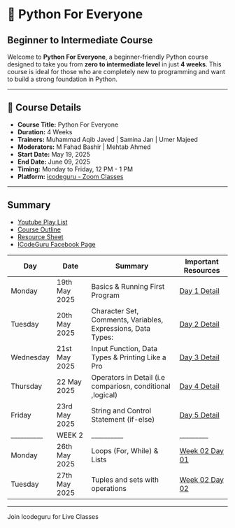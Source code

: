 # 🐍 Python For Everyone  
## Beginner to Intermediate Course

Welcome to **Python For Everyone**, a beginner-friendly Python course designed to take you from **zero to intermediate level** in just **4 weeks**. This course is ideal for those who are completely new to programming and want to build a strong foundation in Python.

---

## 📘 Course Details

- **Course Title:** Python For Everyone  
- **Duration:** 4 Weeks  
- **Trainers:** Muhammad Aqib Javed | Samina Jan | Umer Majeed  
- **Moderators:** M Fahad Bashir |  Mehtab Ahmed  
- **Start Date:** May 19, 2025  
- **End Date:** June 09, 2025  
- **Timing:** Monday to Friday, 12 PM - 1 PM  
- **Platform:** [icodeguru - Zoom Classes](https://icodeguru.com)

---
Summary
--------
* [Youtube Play List](https://youtube.com/playlist?list=PLAIRSMdFhzoKg8KZ5zIbH64wtV8bhshfT&si=H5yTKkYCQ8nGCJSy)
* [Course Outline](https://docs.google.com/document/d/1H8JPEUBhrBX83VZbKR4VXVPikYoTMA5-7BYeYFLI3YQ/edit?tab=t.0#heading=h.7yu0y8c9omva)
* [Resource Sheet](https://docs.google.com/spreadsheets/d/1MOHfhPVkqtoYNnDvMVxj_tXuYEdQWkZpoIhddt3dFIo/edit?gid=0#gid=0)
* [ICodeGuru Facebook Page](https://www.facebook.com/iCodeguru)


Day  |Date | Summary | Important Resources
---------|---------|-----------|--------|
 Monday| 19th May 2025 | Basics & Running First Program | [Day 1 Detail](./Week%2001%20Day%2001/W1-D1-Basic-and-intro-Python-for-Everyone.pdf) |
 |Tuesday | 20th May 2025 | Character Set, Comments, Variables, Expressions, Data Types: | [Day 2 Detail](./week%2001%20Day%2002.ipynb) |
 |Wednesday | 21st May 2025 | Input Function, Data Types & Printing Like a Pro | [Day 3 Detail](./week%2001%20Day%2003.ipynb) | 
 Thursday | 22 May 2025 | Operators in Detail (i.e compariosn, conditional ,logical) | [Day 4 Detail](./week%2001%20Day%2004.ipynb)|
 |Friday | 23rd May 2025 | String and Control Statement (if-else) | [Day 5 Detail ](./week%2001%20Day%2005.ipynb)|
 |__________|WEEK 2 |__________|_________|________|
 |Monday | 26th May 2025 | Loops (For, While) & Lists | [Week 02 Day 01](./Week%2002%20Day%2001.ipynb)|
 |Tuesday | 27th May 2025 | Tuples and sets with operations | [Week 02 Day 02](./week%2001%20Day%2002.ipynb)

---
 Join Icodeguru for Live Classes 